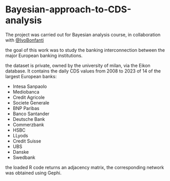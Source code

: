 # Bayesian-approach-to-CDS-analysis

The project was carried out for Bayesian analysis course, in collaboration with [@IvoBonfanti](https://github.com/ivobonfanti)

the goal of this work was to study the banking interconnection between the major European banking institutions. 

the dataset is private, owned by the university of milan, via the Eikon database. It contains the daily CDS values from 2008 to 2023 of 14 of the largest European banks: 
* Intesa Sanpaolo
* Mediobanca
* Credit Agricole
* Societe Generale
* BNP Paribas
* Banco Santander
* Deutsche Bank
* Commerzbank
* HSBC
* LLyods
* Credit Suisse
* UBS
* Danske
* Swedbank

the loaded R code returns an adjacency matrix, the corresponding network was obtained using Gephi.

